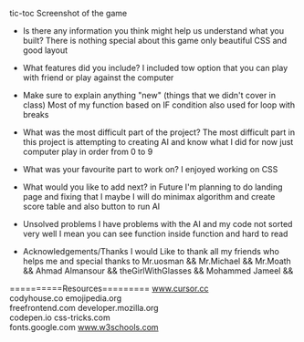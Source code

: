 tic-toc
Screenshot of the game


- Is there any information you think might help us understand what you built?
There is nothing special about this game only beautiful CSS and good layout


- What features did you include?
I included tow option that you can play with friend or play against the computer

- Make sure to explain anything "new" (things that we didn't cover in class)
Most of my function based on IF condition also used for loop with breaks


- What was the most difficult part of the project?
The most difficult part in this project is attempting to creating AI and  know what I did for now just computer play in order from 0 to 9

- What was your favourite part to work on?
I enjoyed working on CSS

- What would you like to add next?
in Future I'm planning to do landing page and fixing that I maybe I will do minimax algorithm  and create score table and also button to run AI

- Unsolved problems
I have  problems with the AI and my code not sorted very well I mean you can see function inside function and hard to read 

- Acknowledgements/Thanks
 I would Like to thank all my friends who helps me and special thanks to
Mr.uosman && Mr.Michael && Mr.Moath && Ahmad Almansour && theGirlWithGlasses && Mohammed Jameel &&

==========Resources=========
www.cursor.cc               
codyhouse.co
emojipedia.org              
freefrontend.com
developer.mozilla.org       
codepen.io
css-tricks.com              
fonts.google.com
www.w3schools.com           
